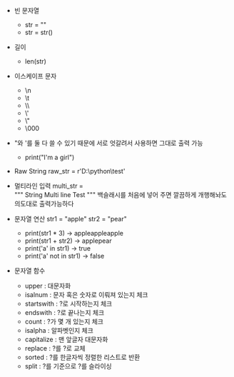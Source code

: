 - 빈 문자열
	- str = ""
	- str = str()

- 길이
	- len(str)

- 이스케이프 문자
	- \\n
	- \\t
	- \\\
	- \\'
	- \\"
	- \\000

- \"와 \'를 둘 다 쓸 수 있기 때문에 서로 엇갈려서 사용하면 그대로 출력 가능
	- print("I'm a girl")

- Raw String
	raw_str = r'D:\python\test'

- 멀티라인 입력
	multi_str = \
	"""
	String
	Multi line
	Test
	"""
	백슬래시를 처음에 넣어 주면 깔끔하게 개행해놔도 의도대로 출력가능하다

- 문자열 연산
	str1 = "apple"
	str2 = "pear"
	
	- print(str1 \* 3)
		→ appleappleapple
	- print(str1 + str2)
		→ applepear
	- print('a' in str1)
		→ true
	- print('a' not in str1)
		→ false

- 문자열 함수
	- upper : 대문자화
	- isalnum : 문자 혹은 숫자로 이뤄져 있는지 체크
	- startswith : ?로 시작하는지 체크
	- endswith : ?로 끝나는지 체크
	- count : ?가 몇 개 있는지 체크
	- isalpha : 알파벳인지 체크
	- capitalize : 맨 앞글자 대문자화
	- replace : ?를 ?로 교체
	- sorted : ?를 한글자씩 정렬한 리스트로 반환
	- split : ?를 기준으로 ?를 슬라이싱